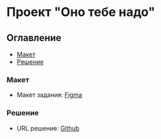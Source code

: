 # Проект "Оно тебе надо"

## Оглавление

- [Макет](#макет)
- [Решение](#решение)

### Макет

- Макет задания: [Figma](https://www.figma.com/design/xzjsheZLYov3tBMKuWf34E/%D0%9E%D0%BD%D0%BE-%D1%82%D0%B5%D0%B1%D0%B5-%D0%BD%D0%B0%D0%B4%D0%BE--Copy-?node-id=0-1&t=h6zxMu0hRsWZKPLO-1)

### Решение

- URL решение: [Github](https://github.com/TraurigerMann/ono-tebe-nado.git)
